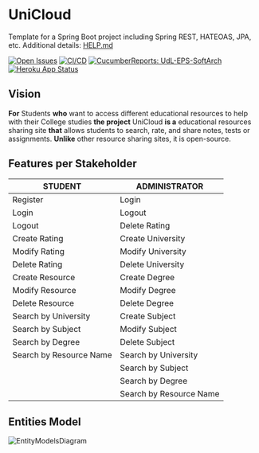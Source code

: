 # UniCloud

Template for a Spring Boot project including Spring REST, HATEOAS, JPA, etc. Additional details: [HELP.md](HELP.md)

[![Open Issues](https://img.shields.io/github/issues-raw/UdL-EPS-SoftArch/UniCloud-API?logo=github)](https://github.com/orgs/UdL-EPS-SoftArch/projects/13)
[![CI/CD](https://github.com/UdL-EPS-SoftArch/UniCloud-API/actions/workflows/ci-cd.yml/badge.svg)](https://github.com/UdL-EPS-SoftArch/UniCloud-API/actions)
[![CucumberReports: UdL-EPS-SoftArch](https://messages.cucumber.io/api/report-collections/faed8ca5-e474-4a1a-a72a-b8e2a2cd69f0/badge)](https://reports.cucumber.io/report-collections/faed8ca5-e474-4a1a-a72a-b8e2a2cd69f0)
[![Heroku App Status](https://heroku-shields.herokuapp.com/unicloud-api)](https://unicloud-api.herokuapp.com)

## Vision

**For** Students **who** want to access different educational resources to help with their College studies 
**the project** UniCloud **is a** educational resources sharing site
**that** allows students to search, rate, and share notes, tests or assignments.
**Unlike** other resource sharing sites, it is open-source.

## Features per Stakeholder

| STUDENT                  | ADMINISTRATOR           |
|--------------------------|-------------------------|
| Register                 | Login                   |
| Login                    | Logout                  |
| Logout                   | Delete Rating           |
| Create Rating            | Create University       |
| Modify Rating            | Modify University       |
| Delete Rating            | Delete University       |
| Create Resource          | Create Degree           |
| Modify Resource          | Modify Degree           |
| Delete Resource          | Delete Degree           |
| Search by University     | Create Subject          |
| Search by Subject        | Modify Subject             |
| Search by Degree         | Delete Subject          |
| Search by Resource Name  | Search by University    |
|                          | Search by Subject       |
|                          | Search by Degree        |
|                          | Search by Resource Name |


## Entities Model

![EntityModelsDiagram](http://www.plantuml.com/plantuml/svg/5Sr1gi8m40RW_Jl5ym39x5srI1U2Gg7q034PpK0oASa_U7rrzIs_QI1qM2r_9z5OBB7ryf-1Ovo9UdZxbo3RmmRts1IiyB5LsjFDBUlcjlR4t6EcNULIcYKthrUgGPGMXK1ut5lYue_VCR6chny0?v0)

